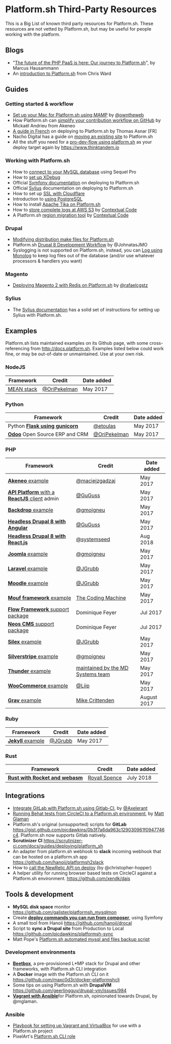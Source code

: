 # Platform.sh Third-Party Resources

This is a Big List of known third party resources for Platform.sh. These resources are not vetted by Platform.sh, but may be useful for people working with the platform.

## Blogs

* "[The future of the PHP PaaS is here: Our journey to Platform.sh](https://www.cloud-solutions.net/en/blog/entry/cs-tech/the-future-of-the-php-paas-is-here-our-journey-to-platform-sh)", by Marcus Hausammann
* An [introduction to Platform.sh](https://www.sitepoint.com/first-look-platform-sh-development-deployment-saas/) from Chris Ward 

## Guides

### Getting started & workflow

* [Set up your Mac for Platform.sh using MAMP](https://github.com/owntheweb/platform-quick-starter) by [@owntheweb](https://github.com/owntheweb)
* How Platform.sh can [simplify your contribution workflow on GitHub](https://medium.com/akeneo-labs/how-platform-sh-can-simplify-your-contribution-workflow-on-github-6e2a557a1bcc) by Mickaël Andrieu from Akeneo
* [A guide in French](http://thomas-asnar.github.io/platform-sh-orange-cloud/) on deploying to Platform.sh by Thomas Asnar [FR]
* Nacho Digital has a guide on [moving an existing site](http://www.nachodigital.com.ar/content/moving-existing-site-platformsh) to Platform.sh 
* All the stuff you need for a [pro-dev-flow using platform.sh](https://github.com/thinktandem/platform-workflow-demo) as your deploy target  again by https://www.thinktandem.io

### Working with Platform.sh

* How to [connect to your MySQL database](https://www.thinktandem.io/blog/2017/03/03/connecting-to-a-remote-platform-sh-database) using Sequel Pro 
* How to [set up XDebug](https://ghosty.co.uk/2015/09/debugging-on-platform-sh/) 
* Official [Symfony documentation](http://symfony.com/doc/current/deployment/platformsh.html) on deploying to Platform.sh 
* Official [Sylius](http://docs.sylius.org/en/latest/cookbook/platform-sh.html) documentation on deploying to Platform.sh
* How to set up [SSL with Cloudflare](https://www.ignoredbydinosaurs.com/posts/307-setting-up-ssl-on-your-platformsh-site-with-cloudflare)
* Introduction to [using PostgreSQL](https://www.ignoredbydinosaurs.com/posts/296-postgres-on-platform)
* How to install [Apache Tika on Platform.sh](https://thinktandem.io/blog/2017/11/10/apache-tika-on-platform-sh/)
* How to [store complete logs at AWS S3](https://gitlab.com/contextualcode/platformsh-store-logs-at-s3) by [Contextual Code](https://www.contextualcode.com/)
* A Platform.sh [region migration tool](https://gitlab.com/contextualcode/platformsh-migration) by [Contextual Code](https://www.contextualcode.com/)

### Drupal

* [Modifying distribution make files for Platform.sh](https://www.nickvahalik.com/blog-entry/modifying-distribution-makefiles-within-your-own-project-makefile-platformsh) 
* Platform.sh [Drupal 8 Development Workflow](https://github.com/JohnatasJMO/platformsh-development-workflow) by @JohnatasJMO
* Syslogging is not supported on Platform.sh, instead, you can [Log using Monolog](https://gist.github.com/janstoeckler/7f251bf10fedbfb7f752b61ee5d2ef5e) to keep log files out of the database (and/or use whatever processors & handlers you want)

### Magento

* [Deploying Magento 2 with Redis on Platform.sh](https://rafaelstz.github.io/magento2/Deploying-Magento2-Redis-Platformsh.html) by [@rafaelcgstz](https://twitter.com/rafaelcgstz)

### Sylius

* The [Sylius documentation](http://docs.sylius.org/en/latest/cookbook/deployment/platform-sh.html) has a solid set of instructions for setting up Sylius with Platform.sh.

## Examples

Platform.sh lists maintained examples on its Github page, with some cross-referencing from http://docs.platform.sh. Examples listed below could work fine, or may be out-of-date or unmaintained. Use at your own risk.

### NodeJS

Framework  | Credit | Date added
-----------|--------|-----------
[MEAN stack](https://github.com/OriPekelman/platformsh-example-mean)|[@OriPekelman](https://github.com/OriPekelman)|May 2017

### Python

Framework  | Credit | Date added
-----------|--------|-----------
Python [**Flask using gunicorn**](https://github.com/etoulas/platformsh-example-flask)|[@etoulas](https://github.com/etoulas)|May 2017
[**Odoo**](https://github.com/OriPekelman/platformsh-example-odoo) Open Source ERP and CRM|[@OriPekelman](https://github.com/OriPekelman)|May 2017

### PHP

Framework  | Credit | Date added
-----------|--------|-----------
[**Akeneo** example](https://github.com/maciejzgadzaj/akeneo-on-platformsh-example)|[@maciejzgadzaj](https://github.com/maciejzgadzaj)|May 2017
[**API Platform** with a **ReactJS** client](https://github.com/GuGuss/platformsh-api-platform-admin) admin |[@GuGuss](https://github.com/GuGuss)|May 2017
[**Backdrop** example](https://github.com/gmoigneu/platformsh-example-backdrop)|[@gmoigneu](https://github.com/gmoigneu)|May 2017
[**Headless Drupal 8 with Angular**](https://github.com/GuGuss/headless-drupal8-platformsh)|[@GuGuss](https://github.com/GuGuss)|May 2017
[**Headless Drupal 8 with React.js**](https://github.com/systemseed/drupal_reactjs_boilerplate)|[@systemseed](https://github.com/systemseed)|Aug 2018
[**Joomla** example](https://github.com/gmoigneu/platformsh-example-joomla)|[@gmoigneu](https://github.com/gmoigneu)|May 2017
[**Laravel** example](https://github.com/JGrubb/platformsh-laravel-example)|[@JGrubb](https://github.com/JGrubb)|May 2017
[**Moodle** example](https://github.com/JGrubb/platform-sh-moodle-example)|[@JGrubb](https://github.com/JGrubb)|May 2017
[**Mouf framework** example](https://github.com/xhuberty/RhMachine)|[The Coding Machine](https://github.com/xhuberty)|May 2017
[**Flow Framework** support package](https://github.com/ttreeagency/FlowPlatformSh)|Dominique Feyer|Jul 2017
[**Neos CMS** support package](https://github.com/ttreeagency/NeosPlatformSh)|Dominique Feyer|Jul 2017
[**Silex** example](https://github.com/JGrubb/platformsh-silex-intro)|[@JGrubb](https://github.com/JGrubb)|May 2017
[**Silverstripe** example](https://github.com/gmoigneu/platformsh-example-silverstripe)|[@gmoigneu](https://github.com/gmoigneu)|May 2017
[**Thunder** example](https://github.com/md-systems/platformsh-example-thunder)|[maintained by the MD Systems team](https://github.com/md-systems)|May 2017
[**WooCommerce** example](https://github.com/liip/woocommerce-demo)|[@Liip](https://github.com/liip)|May 2017
[**Grav** example](https://gist.github.com/mikecrittenden/f52351e3623dc3433af901946e29f2e9)|[Mike Crittenden](https://github.com/mikecrittenden)|August 2017

### Ruby

Framework  | Credit | Date added
-----------|--------|-----------
[**Jekyll** example](https://github.com/JGrubb/platformsh-jekyll)|[@JGrubb](https://github.com/JGrubb)|May 2017

### Rust

Framework  | Credit | Date added
-----------|--------|-----------
[**Rust with Rocket and webasm**](https://github.com/royallthefourth/platformsh-rust-rocket)|[Royall Spence](https://github.com/royallthefourth)|July 2018

## Integrations

* [Integrate GitLab with Platform.sh using Gitlab-CI](https://github.com/axelerant/pushtoplatformsh), by [@Axelerant](https://github.com/axelerant)
* [Running Behat tests from CircleCI to a Platform.sh environment](https://glamanate.com/blog/running-behat-tests-circleci-platformsh-environment), by [Matt Glaman](https://github.com/mglaman)
* Platform.sh's original (unsupported) scripts for **GitLab** https://gist.github.com/pjcdawkins/0b3f7a6da963c129030961f0947746c4. Platform.sh now supports Gitlab natively. 
* **Scrutinizer CI** https://scrutinizer-ci.com/docs/guides/deploying/platform_sh
* An adapter from platform.sh webhook to **slack** incoming webhook that can be hosted on a platform.sh app https://github.com/hanoii/platformsh2slack
* How to [call the NewRelic API on deploy](https://github.com/platformsh/platformsh-docs/pull/536#issuecomment-295578188) (by @christopher-hopper)
* A helper utility for running browser based tests on CircleCI against a Platform.sh environment. https://github.com/xendk/dais

## Tools & development

* **MySQL disk space** monitor https://github.com/galister/platformsh_mysqlmon
* Create [**deploy commands you can run from composer**](https://github.com/dnunez24/platformsh-deploy-php), using Symfony 
* A small tool from Hanoii https://github.com/hanoii/drocal
* Script to **sync a Drupal site** from Production to Local https://github.com/pjcdawkins/platformsh-sync
* Matt Pope's [Platform.sh automated mysql and files backup script](https://bitbucket.org/snippets/kaypro4/gnB4E)

### Development environments

* [**Beetbox**](http://beetbox.readthedocs.io/en/stable/), a pre-provisioned L*MP stack for Drupal and other frameworks, with Platform.sh CLI integration
* A **Docker** image with the Platform.sh CLI on it https://github.com/maxc0d3r/docker-platformshcli
* Some tips on using Platform.sh with **DrupalVM** https://github.com/geerlingguy/drupal-vm/issues/984
* [**Vagrant with Ansible**](https://github.com/mglaman/platformsh-vagrant)for Platform.sh, opinionated towards Drupal, by @mglaman.

### Ansible

* [Playbook for setting up Vagrant and VirtualBox](https://github.com/DurableDrupal/ansible-vm-platformsh) for use with a Platform.sh project 
* PixelArt's [Platform.sh CLI role](https://galaxy.ansible.com/pixelart/platformsh-cli/)
